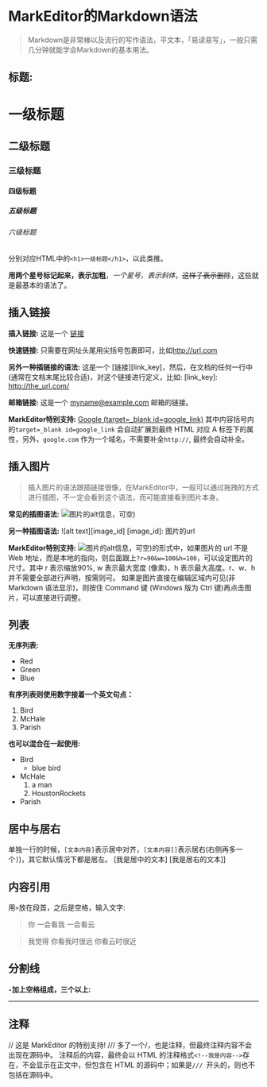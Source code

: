 # MarkEditor的Markdown语法
>  Markdown是非常棒以及流行的写作语法，平文本，「易读易写」，一般只需几分钟就能学会Markdown的基本用法。

## 标题:
# 一级标题
## 二级标题
### 三级标题
#### 四级标题
##### 五级标题
###### 六级标题
分别对应HTML中的`<h1>一级标题</h1>`，以此类推。

**用两个星号标记起来，表示加粗**，*一个星号，表示斜体*，~~这样子表示删除~~，这些就是最基本的语法了。


## 插入链接
**插入链接:**
这是一个 [链接](http://url.com/)

**快速链接:**
只需要在网址头尾用尖括号包裹即可，比如<http://url.com>

**另外一种插链接的语法:**
这是一个 [链接][link_key]，然后，在文档的任何一行中(通常在文档末尾比较合适)，对这个链接进行定义，比如:
[link_key]: http://the_url.com/

**邮箱链接:**
这是一个 <myname@example.com> 邮箱的链接。

**MarkEditor特别支持:**
[Google (target=_blank id=google_link)](google.com)  其中内容括号内的`target=_blank id=google_link` 会自动扩展到最终 HTML 对应 A 标签下的属性，另外，`google.com` 作为一个域名，不需要补全`http://`, 最终会自动补全。

## 插入图片
> 插入图片的语法跟插链接很像，在MarkEditor中，一般可以通过拖拽的方式进行插图，不一定会看到这个语法，而可能直接看到图片本身。

**常见的插图语法:**
![图片的alt信息，可空)](图片的url)

**另一种插图语法:**
![alt text][image_id]
[image_id]: 图片的url

**MarkEditor特别支持:**
![图片的alt信息，可空)](图片的url)的形式中，如果图片的 url 不是 Web 地址，而是本地的指向，则后面跟上`?r=90&w=100&h=100`，可以设定图片的尺寸。其中 r 表示缩放90%,  w 表示最大宽度 (像素)，h 表示最大高度。r、w、h 并不需要全部进行声明，按需则可。
如果是图片直接在编辑区域内可见(非 Markdown 语法显示)，则按住 Command 键 (Windows 版为 Ctrl 键)再点击图片，可以直接进行调整。

## 列表

**无序列表:**
-   Red
-   Green
-   Blue

**有序列表则使用数字接着一个英文句点：**
1.  Bird
2.  McHale
3.  Parish

**也可以混合在一起使用:**

-   Bird
    - blue bird
-   McHale
    1.  a man
    2.  HoustonRockets
-   Parish


## 居中与居右
单独一行的时候，`[文本内容]`表示居中对齐，`[文本内容]]`表示居右(右侧再多一个`]`)，其它默认情况下都是居左。
[我是居中的文本]
[我是居右的文本]]


## 内容引用
用`>`放在段首，之后是空格，输入文字:

> 你
> 一会看我
> 一会看云

>  我觉得
>  你看我时很远
>  你看云时很近


## 分割线
**`-`加上空格组成，三个以上:**
- - - - - -

## 注释
// 这是 MarkEditor 的特别支持!
/// 多了一个/，也是注释，但最终注释内容不会出现在源码中。
注释后的内容，最终会以 HTML 的注释格式`<!--我是内容-->`存在，不会显示在正文中，但包含在 HTML 的源码中；如果是`/// `开头的，则也不包括在源码中。
